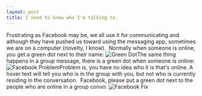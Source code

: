 ```yaml
---
layout: post
title: I need to know who I'm talking to.
---
```


Frustrating as Facebook may be, we all use it for communicating and although they have pushed us toward using the messaging app, sometimes we are on a computer (novelty, I know). 
​
Normally when someone is online, you get a green dot next to their name:
<img src="{{ site.baseurl }}/images/Screen Shot 2016-06-30 at 9.52.11 AM.png" alt="Green Dot"/>
​
The same thing happens in a group message, there is a green dot when someone is online:
<img src="{{ site.baseurl }}/images/Facebook Problem.png" alt="Facebook Problem"/>
​
Problem is, you have no idea who it is that's online. A hover text will tell you who is in the group with you, but not who is currently residing in the conversation. 
​
Facebook, please put a green dot next to the people who are online in a group convo:
<img src="{{ site.baseurl }}/images/Facebook Fix.png" alt="Facebook Fix"/>
